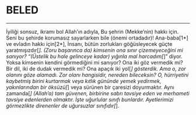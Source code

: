 # BELED
---
İyiliği sonsuz, ikramı bol Allah’ın adıyla,
Bu şehrin (Mekke’nin) hakkı için.
Seni bu şehirde korumasız sayarlarken bile (önemi ortadadır)!
Ana-baba[1*] ve evladın hakkı için[2*],
İnsanı, bütün zorlukları göğüsleyecek güçte yaratmışızdır[*].
(Zoru başarınca da) kimsenin ona sınır çizemeyeceğini mi sanıyor?
“(Üstelik bu hale gelinceye kadar) yığınla mal harcadım[*]” diyor.
Yoksa kimsenin kendini görmediğini mi sanıyor?
Ona iki göz vermedik mi?
Bir dil, iki de dudak vermedik mi?
Ona apaçık iki yol[*] gösterdik.
Ama o, zor olanını göze alamadı.
Zor olanı hangisidir, nereden bileceksin?
O, hürriyetini kaybetmiş birini kurtarmak
veya kıtlık gününde yemek yedirmek,
yakınlarından bir öksüzü[*]
veya sürünen bir çaresizi doyurmaktır.
Aynı zamanda[*] (Allah’a) tam güvenen, birbirine sabrı tavsiye eden ve merhameti tavsiye edenlerden olmaktır.
İşte uğurlular sınıfı bunlardır.
Ayetlerimizi görmezlikte direnenler de uğursuzlar sınıfıdır[*].